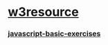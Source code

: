 # [w3resource](https://www.w3resource.com/)

### [javascript-basic-exercises](/javascript-basic-exercises)